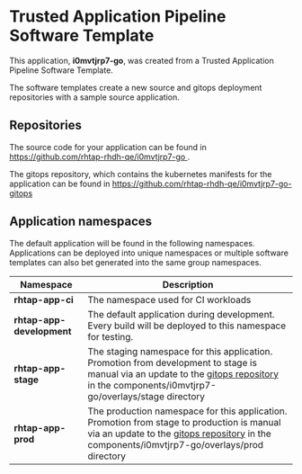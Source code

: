 # Trusted Application Pipeline Software Template

This application, **i0mvtjrp7-go**, was created from a Trusted Application Pipeline Software Template.

The software templates create a new source and gitops deployment repositories with a sample source application. 

## Repositories

The source code for your application can be found in [https://github.com/rhtap-rhdh-qe/i0mvtjrp7-go ](https://github.com/rhtap-rhdh-qe/i0mvtjrp7-go ).
 
The gitops repository, which contains the kubernetes manifests for the application can be found in 
[https://github.com/rhtap-rhdh-qe/i0mvtjrp7-go-gitops ](https://github.com/rhtap-rhdh-qe/i0mvtjrp7-go-gitops ) 

## Application namespaces 

The default application will be found in the following namespaces. Applications can be deployed into unique namespaces or multiple software templates can also bet generated into the same group namespaces.  

|  Namespace   |  Description   |  
| -------- | -------- |
| **rhtap-app-ci** | The namespace used for CI workloads |
| **rhtap-app-development** | The default application during development. Every build will be deployed to this namespace for testing. |
| **rhtap-app-stage** | The staging namespace for this application. Promotion from development to stage is manual via an update to the [gitops repository](https://github.com/rhtap-rhdh-qe/i0mvtjrp7-go-gitops ) in the components/i0mvtjrp7-go/overlays/stage directory |
| **rhtap-app-prod** | The production namespace for this application. Promotion from stage to production is manual via an update to the [gitops repository](https://github.com/rhtap-rhdh-qe/i0mvtjrp7-go-gitops ) in the components/i0mvtjrp7-go/overlays/prod directory |